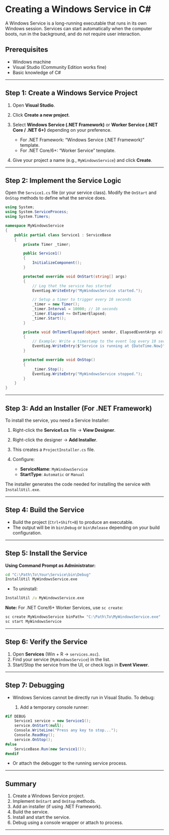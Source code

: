 
# Creating a Windows Service in C\#

A Windows Service is a long-running executable that runs in its own Windows session. Services can start automatically when the computer boots, run in the background, and do not require user interaction.

## Prerequisites

* Windows machine
* Visual Studio (Community Edition works fine)
* Basic knowledge of C#

---

## Step 1: Create a Windows Service Project

1. Open **Visual Studio**.
2. Click **Create a new project**.
3. Select **Windows Service (.NET Framework)** or **Worker Service (.NET Core / .NET 6+)** depending on your preference.

   * For .NET Framework: “Windows Service (.NET Framework)” template.
   * For .NET Core/6+: “Worker Service” template.
4. Give your project a name (e.g., `MyWindowsService`) and click **Create**.

---

## Step 2: Implement the Service Logic

Open the `Service1.cs` file (or your service class). Modify the `OnStart` and `OnStop` methods to define what the service does.

```csharp
using System;
using System.ServiceProcess;
using System.Timers;

namespace MyWindowsService
{
    public partial class Service1 : ServiceBase
    {
        private Timer _timer;

        public Service1()
        {
            InitializeComponent();
        }

        protected override void OnStart(string[] args)
        {
            // Log that the service has started
            EventLog.WriteEntry("MyWindowsService started.");

            // Setup a timer to trigger every 10 seconds
            _timer = new Timer();
            _timer.Interval = 10000; // 10 seconds
            _timer.Elapsed += OnTimerElapsed;
            _timer.Start();
        }

        private void OnTimerElapsed(object sender, ElapsedEventArgs e)
        {
            // Example: Write a timestamp to the event log every 10 seconds
            EventLog.WriteEntry($"Service is running at {DateTime.Now}");
        }

        protected override void OnStop()
        {
            _timer.Stop();
            EventLog.WriteEntry("MyWindowsService stopped.");
        }
    }
}
```

---

## Step 3: Add an Installer (For .NET Framework)

To install the service, you need a Service Installer:

1. Right-click the **Service1.cs** file → **View Designer**.
2. Right-click the designer → **Add Installer**.
3. This creates a `ProjectInstaller.cs` file.
4. Configure:

   * **ServiceName**: `MyWindowsService`
   * **StartType**: `Automatic` or `Manual`

The installer generates the code needed for installing the service with `InstallUtil.exe`.

---

## Step 4: Build the Service

* Build the project (`Ctrl+Shift+B`) to produce an executable.
* The output will be in `bin\Debug` or `bin\Release` depending on your build configuration.

---

## Step 5: Install the Service

**Using Command Prompt as Administrator:**

```cmd
cd "C:\Path\To\Your\Service\bin\Debug"
InstallUtil MyWindowsService.exe
```

* To uninstall:

```cmd
InstallUtil /u MyWindowsService.exe
```

**Note:** For .NET Core/6+ Worker Services, use `sc create`:

```cmd
sc create MyWindowsService binPath= "C:\Path\To\MyWindowsService.exe"
sc start MyWindowsService
```

---

## Step 6: Verify the Service

1. Open **Services** (Win + R → `services.msc`).
2. Find your service (`MyWindowsService`) in the list.
3. Start/Stop the service from the UI, or check logs in **Event Viewer**.

---

## Step 7: Debugging

* Windows Services cannot be directly run in Visual Studio. To debug:

  1. Add a temporary console runner:

```csharp
#if DEBUG
    Service1 service = new Service1();
    service.OnStart(null);
    Console.WriteLine("Press any key to stop...");
    Console.ReadKey();
    service.OnStop();
#else
    ServiceBase.Run(new Service1());
#endif
```

* Or attach the debugger to the running service process.

---

## Summary

1. Create a Windows Service project.
2. Implement `OnStart` and `OnStop` methods.
3. Add an installer (if using .NET Framework).
4. Build the service.
5. Install and start the service.
6. Debug using a console wrapper or attach to process.

---


